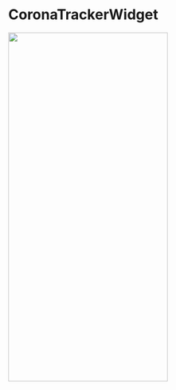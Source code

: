# CoronaTrackerWidget

<img src="https://drive.google.com/uc?export=view&id=1j99jzWpk7mGxxCeGFL2aiwvBZ74i4pEb" width="320" height="700">


